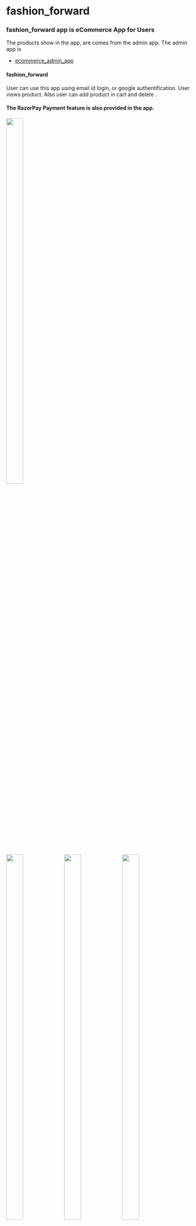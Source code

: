 # fashion_forward
### fashion_forward app is eCommerce App for Users
The products show in the app, are comes from the admin app. The admin app is 
- [ecommerce_admin_app](https://github.com/VivekTailor19/ecommerce_admin_app)

#### fashion_forward
User can use this app using email id login, or google authentification.
User views product. Also user can add product in cart and delete . 
#### The RazorPay Payment feature is also provided in the app. 

<p>
<img src = "https://github.com/VivekTailor19/fashion_forward/assets/119835214/14abf7c6-ae7d-4f39-846e-b636673caf92" height = 50% width = 30%>
  
</p>

<p>
<img src = "https://github.com/VivekTailor19/fashion_forward/assets/119835214/fe8abf45-3f9a-4ce3-8522-d95af0f6d2e7" height = 50% width = 30%>
<img src = "https://github.com/VivekTailor19/fashion_forward/assets/119835214/c6d4b457-6df2-4a4d-8fb0-a0ffc9fcb5f3" height = 50% width = 30%>
<img src = "https://github.com/VivekTailor19/fashion_forward/assets/119835214/c02e1ce8-59ef-454e-8a85-cbf1071cb7de" height = 50% width = 30%>
  
</p>

<p>
<img src = "https://github.com/VivekTailor19/fashion_forward/assets/119835214/7a4f3d1b-713a-4225-9e4d-9d74311c10c4" height = 50% width = 30%>
<img src = "https://github.com/VivekTailor19/fashion_forward/assets/119835214/93f2ecac-aa60-4114-80aa-5759c3b98db5" height = 50% width = 30%>
<img src = "https://github.com/VivekTailor19/fashion_forward/assets/119835214/27091f96-3147-4ead-a76d-cfa4f4614d30" height = 50% width = 30%>

</p>


<p>


<img src = "https://github.com/VivekTailor19/fashion_forward/assets/119835214/52c66257-de73-471e-9b4f-2fd343ff2f25" height = 50% width = 30%>
<img src = "https://github.com/VivekTailor19/fashion_forward/assets/119835214/61340ba8-b43f-4827-ae45-e62f07de3644" height = 50% width = 30%>
<img src = "https://github.com/VivekTailor19/fashion_forward/assets/119835214/ead58c2a-91e3-4f6b-9106-1cdf1585883f" height = 50% width = 30%>

  
</p>

<p>

<img src = "https://github.com/VivekTailor19/fashion_forward/assets/119835214/2ddc228d-cc20-4fd5-82c0-9be4384c8f57)
<img src = "https://github.com/VivekTailor19/fashion_forward/assets/119835214/59284ffc-56c9-4a85-a24a-bc6fb3891fd3)
<img src = "https://github.com/VivekTailor19/fashion_forward/assets/119835214/d4f9e94f-a50c-4239-a23d-996c47599edb)
<img src = "https://github.com/VivekTailor19/fashion_forward/assets/119835214/9eb55493-a57a-4656-9158-2f4e8e2651ca)

<img src = "https://github.com/VivekTailor19/fashion_forward/assets/119835214/a3f409f9-b77d-4341-b34c-9d3dd05e810c)

<img src = "https://github.com/VivekTailor19/fashion_forward/assets/119835214/0ac4c342-96c1-428c-b722-ec7f5ce27c9a)

  
</p>



<p>
![customer (6)](https://github.com/VivekTailor19/fashion_forward/assets/119835214/078ce0fb-e890-4ef8-879e-db81ae7b17ef)

![customer (8)](https://github.com/VivekTailor19/fashion_forward/assets/119835214/49a55eea-e7d7-4f4e-bc2a-e0552556abb3)


  
</p>
